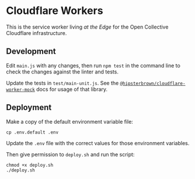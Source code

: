 # Cloudflare Workers

This is the service worker living _at the Edge_ for the Open Collective Cloudflare infrastructure.

## Development

Edit `main.js` with any changes, then run `npm test` in the command line to check the changes against the linter and tests.

Update the tests in `test/main-unit.js`. See the [`@hipsterbrown/cloudflare-worker-mock`](https://github.com/HipsterBrown/service-workers/tree/master/packages/service-worker-mock) docs for usage of that library.

## Deployment

Make a copy of the default environment variable file:

```
cp .env.default .env
```

Update the `.env` file with the correct values for those environment variables.

Then give permission to `deploy.sh` and run the script:

```
chmod +x deploy.sh
./deploy.sh
```
